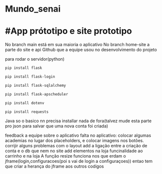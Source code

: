 # Mundo_senai
# #App prótotipo e site prototipo
No branch main está em sua maioria o aplicativo
No branch home-site a parte do site e api
Github que a equipe usou no desenvolvimento do projeto



para rodar o servidor(python)
```bash
pip install flask
```
```bash
pip install flask-login
```
```bash
pip install flask-sqlalchemy
```
```bash
pip install flask-apscheduler
```
```bash
pip install dotenv
```
```bash
pip install requests
```
Java so o basico nn precisa installar nada de fora(talvez mude esta parte pro json para salvar que uma nova conta foi criada)
















feedback a equipe sobre o aplicativo
falta no aplicativo:
colocar algumas academias no lugar dos placeholders, e colocar imagens nos botões.
corrijir alguns problemas com o layout
add a ligação entre a criação de conta e o db que nem no site
add elementos na loja
funcinalidade ao carrinho e na loja
A função resize funciona nos que erdam o jframe(login,configuracoes(poi s vai de login a configuraçoes)) entao tem que criar a herança do jframe aos outros codigos
